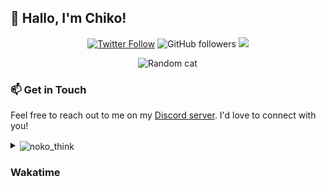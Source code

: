 ## 👋 Hallo, I'm Chiko!

<div align="center">

[![Twitter Follow](https://img.shields.io/twitter/follow/chikoxq?label=Follow)](https://twitter.com/intent/follow?screen_name=chikoxq)
![GitHub followers](https://img.shields.io/github/followers/chikof?label=Follow&style=social)
![](https://komarev.com/ghpvc/?username=chikof&color=blue)

</div>

<a href="https://cataas.com">
<img src="https://cataas.com/cat?type=square" align="right" width="300"alt="Random cat">
</a>

<div><picture><img src="https://raw.githubusercontent.com/carbon-language/carbon-lang/refs/heads/trunk/docs/images/bumper.png" alt=""></picture></div>

### 📫 Get in Touch
Feel free to reach out to me on my [Discord server](https://discord.gg/sejc7TnX6N). I'd love to connect with you!

<details>
<summary>
<img src="https://cdn3.emoji.gg/emojis/64203-noko-think.png" width="35px" height="35px" alt="noko_think" align="center">

### Wakatime
</summary>

<!--START_SECTION:waka-->
![Code Time](http://img.shields.io/badge/Code%20Time-2%2C436%20hrs%2049%20mins-blue)

![Profile Views](http://img.shields.io/badge/Profile%20Views-0-blue)

![Lines of code](https://img.shields.io/badge/From%20Hello%20World%20I%27ve%20Written-9.8%20million%20lines%20of%20code-blue)

**🐱 My GitHub Data** 

> 📦 106.3 kB Used in GitHub's Storage 
 > 
> 🏆 453 Contributions in the Year 2025
 > 
> 💼 Opted to Hire
 > 
> 📜 42 Public Repositories 
 > 
> 🔑 33 Private Repositories 
 > 
**I'm a Night 🦉** 

```text
🌞 Morning                929 commits         █░░░░░░░░░░░░░░░░░░░░░░░░   04.77 % 
🌆 Daytime                6049 commits        ████████░░░░░░░░░░░░░░░░░   31.07 % 
🌃 Evening                9383 commits        ████████████░░░░░░░░░░░░░   48.20 % 
🌙 Night                  3105 commits        ████░░░░░░░░░░░░░░░░░░░░░   15.95 % 
```
📅 **I'm Most Productive on Sunday** 

```text
Monday                   2283 commits        ███░░░░░░░░░░░░░░░░░░░░░░   11.73 % 
Tuesday                  1341 commits        ██░░░░░░░░░░░░░░░░░░░░░░░   06.89 % 
Wednesday                2613 commits        ███░░░░░░░░░░░░░░░░░░░░░░   13.42 % 
Thursday                 2923 commits        ████░░░░░░░░░░░░░░░░░░░░░   15.02 % 
Friday                   3578 commits        █████░░░░░░░░░░░░░░░░░░░░   18.38 % 
Saturday                 2427 commits        ███░░░░░░░░░░░░░░░░░░░░░░   12.47 % 
Sunday                   4301 commits        ██████░░░░░░░░░░░░░░░░░░░   22.09 % 
```


📊 **This Week I Spent My Time On** 

```text
🕑︎ Time Zone: Europe/London

💬 Programming Languages: 
Nix                      1 hr 51 mins        █████████████████░░░░░░░░   69.82 % 
Lua                      27 mins             ████░░░░░░░░░░░░░░░░░░░░░   17.08 % 
Nushell                  7 mins              █░░░░░░░░░░░░░░░░░░░░░░░░   04.41 % 
YAML                     3 mins              █░░░░░░░░░░░░░░░░░░░░░░░░   02.38 % 
sshconfig                3 mins              ░░░░░░░░░░░░░░░░░░░░░░░░░   01.91 % 

🔥 Editors: 
Neovim                   2 hrs 39 mins       █████████████████████████   100.00 % 

💻 Operating System: 
Linux                    2 hrs 39 mins       █████████████████████████   100.00 % 
```

**I Mostly Code in TypeScript** 

```text
TypeScript               32 repos            ██████████░░░░░░░░░░░░░░░   41.56 % 
Rust                     28 repos            █████████░░░░░░░░░░░░░░░░   36.36 % 
Nix                      6 repos             ██░░░░░░░░░░░░░░░░░░░░░░░   07.79 % 
Lua                      3 repos             █░░░░░░░░░░░░░░░░░░░░░░░░   03.90 % 
Svelte                   1 repo              ░░░░░░░░░░░░░░░░░░░░░░░░░   01.30 % 
```




 Last Updated on 13/10/2025 00:16:34 UTC
<!--END_SECTION:waka-->

</details>

<!--
<p align="center">
     <a href="https://discord.gg/HhybNhchcC"><img src="https://invidget.switchblade.xyz/sejc7TnX6N" align="center" ><a>
</p> 
-->
